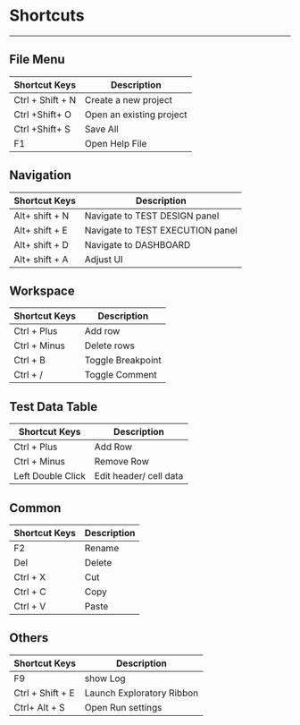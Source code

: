 # Shortcuts
---
## File Menu

| Shortcut Keys | Description |
| ------------ | ------------- | 
| Ctrl + Shift + N | Create a new project |
| Ctrl +Shift+ O | Open an existing project |
| Ctrl +Shift+ S | Save All |
| F1 | Open Help File |

## Navigation

| Shortcut Keys | Description |
| ------------ | ------------- | 
| Alt+ shift + N | Navigate to TEST DESIGN panel |
|  Alt+ shift + E | Navigate to TEST EXECUTION panel |
|  Alt+ shift + D | Navigate to DASHBOARD |
|  Alt+ shift + A |Adjust UI |

## Workspace

| Shortcut Keys | Description |
| ------------ | ------------- | 
| Ctrl + Plus | Add row |
| Ctrl + Minus| Delete rows |
| Ctrl + B | Toggle Breakpoint |
| Ctrl + / | Toggle Comment |

## Test Data Table

| Shortcut Keys | Description |
| ------------ | ------------- | 
| Ctrl + Plus | Add Row |
| Ctrl + Minus | Remove Row |
| Left Double Click | Edit header/ cell data |

## Common

| Shortcut Keys | Description |
| ------------ | ------------- | 
| F2 | Rename |
| Del | Delete |
| Ctrl + X | Cut |
| Ctrl + C | Copy |
| Ctrl + V | Paste |

## Others

| Shortcut Keys | Description |
| ------------ | ------------- | 
| F9 | show Log |
| Ctrl + Shift + E | Launch Exploratory Ribbon |
|Ctrl+ Alt + S | Open Run settings |

